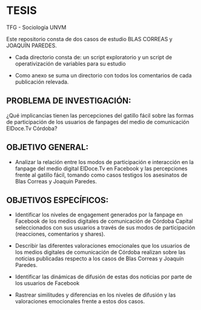 # TESIS
TFG - Sociología UNVM


Este repositorio consta de dos casos de estudio BLAS CORREAS y JOAQUÍN PAREDES. 

* Cada directorio consta de: un script exploratorio y un script de operativización de variables para su estudio

* Como anexo se suma un directorio con todos los comentarios de cada publicación relevada. 


## PROBLEMA DE INVESTIGACIÓN:

¿Qué implicancias tienen las percepciones del gatillo fácil sobre las formas de participación de los usuarios de fanpages del medio de comunicación ElDoce.Tv Córdoba?


## OBJETIVO GENERAL:

* Analizar la relación entre los modos de participación e interacción en la fanpage del medio digital ElDoce.Tv en Facebook y las percepciones frente al gatillo fácil, tomando como casos testigos los asesinatos de Blas Correas y Joaquin Paredes.

## OBJETIVOS ESPECÍFICOS:


* Identificar los niveles de engagement generados por la fanpage en Facebook de los medios digitales de comunicación de Córdoba Capital seleccionados con sus usuarios a través de sus modos de participación (reacciones, comentarios y shares).

* Describir las diferentes valoraciones emocionales que los usuarios de los medios digitales de comunicación de Córdoba realizan sobre las noticias publicadas respecto a los casos de Blas Correas y Joaquín Paredes. 

* Identificar las dinámicas de difusión de estas dos noticias por parte de los usuarios de Facebook

* Rastrear similitudes y diferencias en los niveles de difusión y las valoraciones emocionales frente a estos dos casos.

